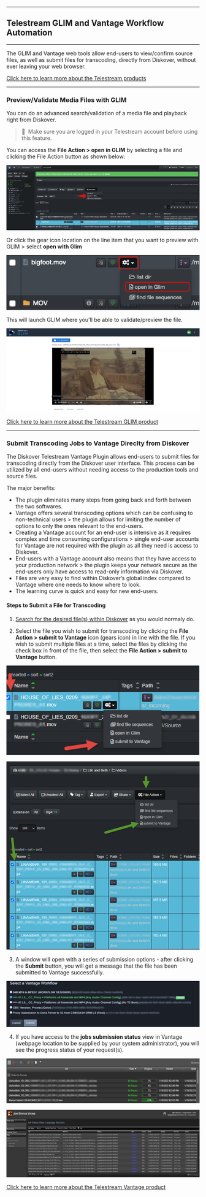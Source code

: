 ___
## Telestream GLIM and Vantage Workflow Automation
___

The GLIM and Vantage web tools allow end-users to view/confirm source files, as well as submit files for transcoding, directly from Diskover, without ever leaving your web browser.

[Click here to learn more about the Telestream products](http://www.telestream.net/)

___
### Preview/Validate Media Files with GLIM

You can do an advanced search/validation of a media file and playback right from Diskover.

>🔆 &nbsp;Make sure you are logged in your Telestream account before using this feature.

You can access the **File Action > open in GLIM** by selecting a file and clicking the File Action button as shown below:

![Image: Telestream GLIM Preview File Selection](images/image_file_action_glim_selection.png)

Or click the gear icon location on the line item that you want to preview with GLIM > select **open with Glim**

![Image: Telestream GLIM Preview File Selection](images/image_file_action_glim_gear_icon_selection.png)

This will launch GLIM where you'll be able to validate/preview the file.

![Image: Telestream GLIM Preview](images/image_file_action_glim_preview.png)

[Click here to learn more about the Telestream GLIM product](https://www.telestream.net/glim/overview.htm)

___
### Submit Transcoding Jobs to Vantage Direclty from Diskover

The Diskover Telestream Vantage Plugin allows end-users to submit files for transcoding directly from the Diskover user interface. This process can be utilized by all end-users without needing access to the production tools and source files.

The major benefits:

- The plugin eliminates many steps from going back and forth between the two softwares.
- Vantage offers several transcoding options which can be confusing to non-technical users > the plugin allows for limiting the number of options to only the ones relevant to the end-users.
- Creating a Vantage account for an end-user is intensive as it requires complex and time consuming configurations > single end-user accounts for Vantage are not required with the plugin as all they need is access to Diskover.
- End-users with a Vantage account also means that they have access to your production network > the plugin keeps your network secure as the end-users only have access to read-only information via Diskover.
- Files are very easy to find within Diskover’s global index compared to Vantage where one needs to know where to look.
- The learning curve is quick and easy for new end-users.

#### Steps to Submit a File for Transcoding

1. [Search for the desired file(s) within Diskover](https://docs.diskoverdata.com/diskover_user_guide/#manual-search-syntax) as you would normaly do.
 
2. Select the file you wish to submit for transcoding by clicking the **File Action > submit to Vantage** icon (gears icon) in line with the file. If you wish to submit multiple files at a time, select the files by clicking the check box in front of the file, then select the **File Action > submit to Vantage** button.

![Image: Select Submit to Vantage](images/image_aja_edition_telestream_vantage_selection.png)

![Image: Select File Action](images/image_aja_edition_telestream_vantage_selection_multiple_files.png)

3. A window will open with a series of submission options - after clicking the **Submit** button, you will get a message that the file has been submitted to Vantage successfully.

![Image: Select Submission Option](images/image_aja_edition_telestream_vantage_job_submission.png)

4. If you have access to the **jobs submission status** view in Vantage (webpage location to be supplied by your system administrator), you will see the progress status of your request(s).

![Image: Vantage Job Status](images/image_aja_edition_telestream_vantage_job_processing_status.png)

![Image: Vantage Job Status](images/image_aja_edition_telestream_vantage_job_status.png)

[Click here to learn more about the Telestream Vantage product](http://www.telestream.net/vantage/overview.htm)
